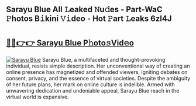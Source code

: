 ## Sarayu Blue All 𝙻eaked 𝙽u𝚍es - Part-WaC 𝙿hotos B𝚒kini 𝚅𝚒deo - Hot 𝙿art 𝙻eaks 6zI4J

# <h2><a href="http://ld0anu6.urlbe.top/?page=Sarayu+Blue">🔗🔗👉👉 Sarayu Blue P𝚑oto𝚜Vid𝚎o</a></h2>

[![Sarayu Blue](https://i.imgur.com/eBuTRDB.gif)](http://ld0anu6.urlbe.top/?page=Sarayu+Blue)
Sarayu Blue, a multifaceted and thought-provoking individual, resists simple description. Her unconventional way of creating an online presence has magnetized and offended viewers, igniting debates on consent, privacy, and the essence of virtual societies. Despite the ambiguity of her future plans, her mark on online culture is indelible. Armed with unwavering dedication and undeniable appeal, Sarayu Blue reach in the virtual world is expansive.
